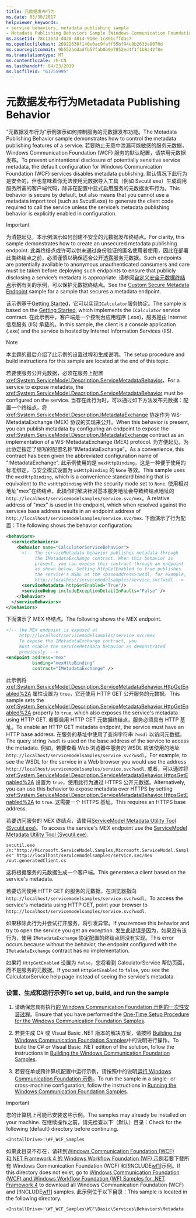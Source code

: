 ```yaml
---
title: 元数据发布行为
ms.date: 03/30/2017
helpviewer_keywords:
- service behaviors, metadata publishing sample
- Metadata Publishing Behaviors Sample [Windows Communication Foundation]
ms.assetid: 78c13633-d026-4814-910e-1c801cffdac7
ms.openlocfilehash: 20922636f140e0ac9faff55bf94c0b2633a8070d
ms.sourcegitcommit: 9b552addadfb57fab0b9e7852ed4f1f1b8a42f8e
ms.translationtype: MT
ms.contentlocale: zh-CN
ms.lasthandoff: 04/23/2019
ms.locfileid: "61755995"
---
```

# <a name="metadata-publishing-behavior"></a><span data-ttu-id="f8137-102">元数据发布行为</span><span class="sxs-lookup"><span data-stu-id="f8137-102">Metadata Publishing Behavior</span></span>
<span data-ttu-id="f8137-103">“元数据发布行为”示例演示如何控制服务的元数据发布功能。</span><span class="sxs-lookup"><span data-stu-id="f8137-103">The Metadata Publishing Behavior sample demonstrates how to control the metadata publishing features of a service.</span></span> <span data-ttu-id="f8137-104">若要防止无意中泄漏可能敏感的服务元数据，Windows Communication Foundation (WCF) 服务的默认配置，请禁用元数据发布。</span><span class="sxs-lookup"><span data-stu-id="f8137-104">To prevent unintentional disclosure of potentially sensitive service metadata, the default configuration for Windows Communication Foundation (WCF) services disables metadata publishing.</span></span> <span data-ttu-id="f8137-105">默认情况下此行为是安全的，但也意味着你无法使用元数据导入工具（例如 Svcutil.exe）生成调用服务所需的客户端代码，除非在配置中显式启用服务的元数据发布行为。</span><span class="sxs-lookup"><span data-stu-id="f8137-105">This behavior is secure by default, but also means that you cannot use a metadata import tool (such as Svcutil.exe) to generate the client code required to call the service unless the service’s metadata publishing behavior is explicitly enabled in configuration.</span></span>  
  
> [!IMPORTANT]
>  <span data-ttu-id="f8137-106">为清楚起见，本示例演示如何创建不安全的元数据发布终结点。</span><span class="sxs-lookup"><span data-stu-id="f8137-106">For clarity, this sample demonstrates how to create an unsecured metadata publishing endpoint.</span></span> <span data-ttu-id="f8137-107">此类终结点或许可以供未通过身份验证的匿名使用者使用，因此在部署此类终结点之前，必须谨慎以确保适合公开透露服务元数据。</span><span class="sxs-lookup"><span data-stu-id="f8137-107">Such endpoints are potentially available to anonymous unauthenticated consumers and care must be taken before deploying such endpoints to ensure that publicly disclosing a service’s metadata is appropriate.</span></span> <span data-ttu-id="f8137-108">请参阅[自定义安全元数据终结点](../../../../docs/framework/wcf/samples/custom-secure-metadata-endpoint.md)示例有关的示例，可以保护元数据终结点。</span><span class="sxs-lookup"><span data-stu-id="f8137-108">See the [Custom Secure Metadata Endpoint](../../../../docs/framework/wcf/samples/custom-secure-metadata-endpoint.md) sample for a sample that secures a metadata endpoint.</span></span>  
  
 <span data-ttu-id="f8137-109">该示例基于[Getting Started](../../../../docs/framework/wcf/samples/getting-started-sample.md)，它可以实现`ICalculator`服务协定。</span><span class="sxs-lookup"><span data-stu-id="f8137-109">The sample is based on the [Getting Started](../../../../docs/framework/wcf/samples/getting-started-sample.md), which implements the `ICalculator` service contract.</span></span> <span data-ttu-id="f8137-110">在此示例中，客户端是一个控制台应用程序 (.exe)，服务是由 Internet 信息服务 (IIS) 承载的。</span><span class="sxs-lookup"><span data-stu-id="f8137-110">In this sample, the client is a console application (.exe) and the service is hosted by Internet Information Services (IIS).</span></span>  
  
> [!NOTE]
>  <span data-ttu-id="f8137-111">本主题的最后介绍了此示例的设置过程和生成说明。</span><span class="sxs-lookup"><span data-stu-id="f8137-111">The setup procedure and build instructions for this sample are located at the end of this topic.</span></span>  
  
 <span data-ttu-id="f8137-112">若要使服务公开元数据，必须在服务上配置 <xref:System.ServiceModel.Description.ServiceMetadataBehavior>。</span><span class="sxs-lookup"><span data-stu-id="f8137-112">For a service to expose metadata, the <xref:System.ServiceModel.Description.ServiceMetadataBehavior> must be configured on the service.</span></span> <span data-ttu-id="f8137-113">当存在此行为时，可以通过如下方法发布元数据：配置一个终结点，将 <xref:System.ServiceModel.Description.IMetadataExchange> 协定作为 WS-MetadataExchange (MEX) 协议的实现来公开。</span><span class="sxs-lookup"><span data-stu-id="f8137-113">When this behavior is present, you can publish metadata by configuring an endpoint to expose the <xref:System.ServiceModel.Description.IMetadataExchange> contract as an implementation of a WS-MetadataExchange (MEX) protocol.</span></span> <span data-ttu-id="f8137-114">为方便起见，为此协定指定了缩写的配置名称“IMetadataExchange”。</span><span class="sxs-lookup"><span data-stu-id="f8137-114">As a convenience, this contract has been given the abbreviated configuration name of "IMetadataExchange".</span></span> <span data-ttu-id="f8137-115">此示例使用的是 `mexHttpBinding`，这是一种便于使用的标准绑定，与安全模式设置为 `wsHttpBinding` 的 `None` 等效。</span><span class="sxs-lookup"><span data-stu-id="f8137-115">This sample uses the `mexHttpBinding`, which is a convenience standard binding that is equivalent to the `wsHttpBinding` with the security mode set to `None`.</span></span> <span data-ttu-id="f8137-116">使用相对地址"mex"在终结点，此操作时解决针对基本服务地址会导致终结点地址的`http://localhost/servicemodelsamples/service.svc/mex`。</span><span class="sxs-lookup"><span data-stu-id="f8137-116">A relative address of "mex" is used in the endpoint, which when resolved against the services base address results in an endpoint address of `http://localhost/servicemodelsamples/service.svc/mex`.</span></span> <span data-ttu-id="f8137-117">下面演示了行为配置：</span><span class="sxs-lookup"><span data-stu-id="f8137-117">The following shows the behavior configuration:</span></span>  
  
```xml  
<behaviors>  
  <serviceBehaviors>  
    <behavior name="CalculatorServiceBehavior">  
      <!-- The serviceMetadata behavior publishes metadata through   
           the IMetadataExchange contract. When this behavior is   
           present, you can expose this contract through an endpoint   
           as shown below. Setting httpGetEnabled to true publishes   
           the service's WSDL at the <baseaddress>?wsdl, for example,  
           http://localhost/servicemodelsamples/service.svc?wsdl -->  
      <serviceMetadata httpGetEnabled="True"/>  
      <serviceDebug includeExceptionDetailInFaults="False" />  
    </behavior>  
  </serviceBehaviors>  
</behaviors>  
```  
  
 <span data-ttu-id="f8137-118">下面演示了 MEX 终结点。</span><span class="sxs-lookup"><span data-stu-id="f8137-118">The following shows the MEX endpoint.</span></span>  
  
```xml  
<!-- the MEX endpoint is exposed at   
     http://localhost/servicemodelsamples/service.svc/mex   
     To expose the IMetadataExchange contract, you   
     must enable the serviceMetadata behavior as demonstrated                           
     previously. -->  
<endpoint address="mex"  
          binding="mexHttpBinding"  
          contract="IMetadataExchange" />  
```  
  
 <span data-ttu-id="f8137-119">此示例将 <xref:System.ServiceModel.Description.ServiceMetadataBehavior.HttpGetEnabled%2A> 属性设置为 `true`，它还使用 HTTP GET 公开服务的元数据。</span><span class="sxs-lookup"><span data-stu-id="f8137-119">This sample sets the <xref:System.ServiceModel.Description.ServiceMetadataBehavior.HttpGetEnabled%2A> property to `true`, which also exposes the service's metadata using HTTP GET.</span></span> <span data-ttu-id="f8137-120">若要启用 HTTP GET 元数据终结点，服务必须具有 HTTP 基址。</span><span class="sxs-lookup"><span data-stu-id="f8137-120">To enable an HTTP GET metadata endpoint, the service must have an HTTP base address.</span></span> <span data-ttu-id="f8137-121">在服务的基址中使用了查询字符串 `?wsdl` 以访问元数据。</span><span class="sxs-lookup"><span data-stu-id="f8137-121">The query string `?wsdl` is used on the base address of the service to access the metadata.</span></span> <span data-ttu-id="f8137-122">例如，若要查看 Web 浏览器中服务的 WSDL 应该使用的地址`http://localhost/servicemodelsamples/service.svc?wsdl`。</span><span class="sxs-lookup"><span data-stu-id="f8137-122">For example, to see the WSDL for the service in a Web browser you would use the address `http://localhost/servicemodelsamples/service.svc?wsdl`.</span></span> <span data-ttu-id="f8137-123">或者，可以通过将 <xref:System.ServiceModel.Description.ServiceMetadataBehavior.HttpsGetEnabled%2A> 设置为 `true`，使用此行为通过 HTTPS 公开元数据。</span><span class="sxs-lookup"><span data-stu-id="f8137-123">Alternatively, you can use this behavior to expose metadata over HTTPS by setting <xref:System.ServiceModel.Description.ServiceMetadataBehavior.HttpsGetEnabled%2A> to `true`.</span></span> <span data-ttu-id="f8137-124">这需要一个 HTTPS 基址。</span><span class="sxs-lookup"><span data-stu-id="f8137-124">This requires an HTTPS base address.</span></span>  
  
 <span data-ttu-id="f8137-125">若要访问服务的 MEX 终结点，请使用[ServiceModel Metadata Utility Tool (Svcutil.exe)](../../../../docs/framework/wcf/servicemodel-metadata-utility-tool-svcutil-exe.md)。</span><span class="sxs-lookup"><span data-stu-id="f8137-125">To access the service's MEX endpoint use the [ServiceModel Metadata Utility Tool (Svcutil.exe)](../../../../docs/framework/wcf/servicemodel-metadata-utility-tool-svcutil-exe.md).</span></span>  
  
 `svcutil.exe /n:"http://Microsoft.ServiceModel.Samples,Microsoft.ServiceModel.Samples" http://localhost/servicemodelsamples/service.svc/mex /out:generatedClient.cs`  
  
 <span data-ttu-id="f8137-126">这将根据服务的元数据生成一个客户端。</span><span class="sxs-lookup"><span data-stu-id="f8137-126">This generates a client based on the service's metadata.</span></span>  
  
 <span data-ttu-id="f8137-127">若要访问使用 HTTP GET 的服务的元数据，在浏览器指向`http://localhost/servicemodelsamples/service.svc?wsdl`。</span><span class="sxs-lookup"><span data-stu-id="f8137-127">To access the service's metadata using HTTP GET, point your browser to `http://localhost/servicemodelsamples/service.svc?wsdl`.</span></span>  
  
 <span data-ttu-id="f8137-128">如果移除此行为并尝试打开服务，将引发异常。</span><span class="sxs-lookup"><span data-stu-id="f8137-128">If you remove this behavior and try to open the service you get an exception.</span></span> <span data-ttu-id="f8137-129">发生此错误是因为，如果没有该行为，使用 `IMetadataExchange` 协定配置的终结点则没有实现。</span><span class="sxs-lookup"><span data-stu-id="f8137-129">This error occurs because without the behavior, the endpoint configured with the `IMetadataExchange` contract has no implementation.</span></span>  
  
 <span data-ttu-id="f8137-130">如果将 `HttpGetEnabled` 设置为 `false`，您将看到 CalculatorService 帮助页面，而不是服务的元数据。</span><span class="sxs-lookup"><span data-stu-id="f8137-130">If you set `HttpGetEnabled` to `false`, you see the CalculatorService help page instead of seeing the service's metadata.</span></span>  
  
### <a name="to-set-up-build-and-run-the-sample"></a><span data-ttu-id="f8137-131">设置、生成和运行示例</span><span class="sxs-lookup"><span data-stu-id="f8137-131">To set up, build, and run the sample</span></span>  
  
1. <span data-ttu-id="f8137-132">请确保您具有执行[的 Windows Communication Foundation 示例的一次性安装过程](../../../../docs/framework/wcf/samples/one-time-setup-procedure-for-the-wcf-samples.md)。</span><span class="sxs-lookup"><span data-stu-id="f8137-132">Ensure that you have performed the [One-Time Setup Procedure for the Windows Communication Foundation Samples](../../../../docs/framework/wcf/samples/one-time-setup-procedure-for-the-wcf-samples.md).</span></span>  
  
2. <span data-ttu-id="f8137-133">若要生成 C# 或 Visual Basic .NET 版本的解决方案，请按照 [Building the Windows Communication Foundation Samples](../../../../docs/framework/wcf/samples/building-the-samples.md)中的说明进行操作。</span><span class="sxs-lookup"><span data-stu-id="f8137-133">To build the C# or Visual Basic .NET edition of the solution, follow the instructions in [Building the Windows Communication Foundation Samples](../../../../docs/framework/wcf/samples/building-the-samples.md).</span></span>  
  
3. <span data-ttu-id="f8137-134">若要在单或跨计算机配置中运行示例，请按照中的说明[运行 Windows Communication Foundation 示例](../../../../docs/framework/wcf/samples/running-the-samples.md)。</span><span class="sxs-lookup"><span data-stu-id="f8137-134">To run the sample in a single- or cross-machine configuration, follow the instructions in [Running the Windows Communication Foundation Samples](../../../../docs/framework/wcf/samples/running-the-samples.md).</span></span>  
  
> [!IMPORTANT]
>  <span data-ttu-id="f8137-135">您的计算机上可能已安装这些示例。</span><span class="sxs-lookup"><span data-stu-id="f8137-135">The samples may already be installed on your machine.</span></span> <span data-ttu-id="f8137-136">在继续操作之前，请先检查以下（默认）目录：</span><span class="sxs-lookup"><span data-stu-id="f8137-136">Check for the following (default) directory before continuing.</span></span>  
>   
>  `<InstallDrive>:\WF_WCF_Samples`  
>   
>  <span data-ttu-id="f8137-137">如果此目录不存在，请转到[Windows Communication Foundation (WCF) 和.NET Framework 4 的 Windows Workflow Foundation (WF) 示例](https://go.microsoft.com/fwlink/?LinkId=150780)若要下载所有 Windows Communication Foundation (WCF) 和[!INCLUDE[wf1](../../../../includes/wf1-md.md)]示例。</span><span class="sxs-lookup"><span data-stu-id="f8137-137">If this directory does not exist, go to [Windows Communication Foundation (WCF) and Windows Workflow Foundation (WF) Samples for .NET Framework 4](https://go.microsoft.com/fwlink/?LinkId=150780) to download all Windows Communication Foundation (WCF) and [!INCLUDE[wf1](../../../../includes/wf1-md.md)] samples.</span></span> <span data-ttu-id="f8137-138">此示例位于以下目录：</span><span class="sxs-lookup"><span data-stu-id="f8137-138">This sample is located in the following directory.</span></span>  
>   
>  `<InstallDrive>:\WF_WCF_Samples\WCF\Basic\Services\Behaviors\Metadata`  
